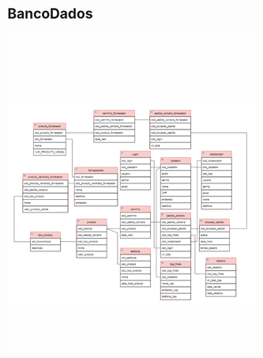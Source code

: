 # BancoDados
<img src="https://github.com/RamonRSL/BancoDados/blob/main/ZeDelivery/ZeDelivery.png"/>
